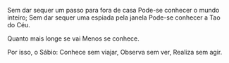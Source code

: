 Sem dar sequer um passo para fora de casa
Pode-se conhecer o mundo inteiro;
Sem dar sequer uma espiada pela janela
Pode-se conhecer a Tao do Céu.

Quanto mais longe se vai
Menos se conhece.

Por isso, o Sábio:
Conhece sem viajar,
Observa sem ver,
Realiza sem agir.